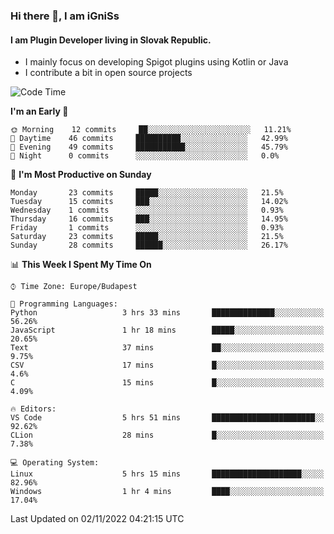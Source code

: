 ### Hi there 👋, I am iGniSs

#### I am Plugin Developer living in Slovak Republic.
- I mainly focus on developing Spigot plugins using Kotlin or Java
- I contribute a bit in open source projects

<!--START_SECTION:waka-->
![Code Time](http://img.shields.io/badge/Code%20Time-945%20hrs%2055%20mins-blue)

**I'm an Early 🐤** 

```text
🌞 Morning    12 commits     ██░░░░░░░░░░░░░░░░░░░░░░░   11.21% 
🌆 Daytime    46 commits     ██████████░░░░░░░░░░░░░░░   42.99% 
🌃 Evening    49 commits     ███████████░░░░░░░░░░░░░░   45.79% 
🌙 Night      0 commits      ░░░░░░░░░░░░░░░░░░░░░░░░░   0.0%

```
📅 **I'm Most Productive on Sunday** 

```text
Monday       23 commits     █████░░░░░░░░░░░░░░░░░░░░   21.5% 
Tuesday      15 commits     ███░░░░░░░░░░░░░░░░░░░░░░   14.02% 
Wednesday    1 commits      ░░░░░░░░░░░░░░░░░░░░░░░░░   0.93% 
Thursday     16 commits     ███░░░░░░░░░░░░░░░░░░░░░░   14.95% 
Friday       1 commits      ░░░░░░░░░░░░░░░░░░░░░░░░░   0.93% 
Saturday     23 commits     █████░░░░░░░░░░░░░░░░░░░░   21.5% 
Sunday       28 commits     ██████░░░░░░░░░░░░░░░░░░░   26.17%

```


📊 **This Week I Spent My Time On** 

```text
⌚︎ Time Zone: Europe/Budapest

💬 Programming Languages: 
Python                   3 hrs 33 mins       ██████████████░░░░░░░░░░░   56.26% 
JavaScript               1 hr 18 mins        █████░░░░░░░░░░░░░░░░░░░░   20.65% 
Text                     37 mins             ██░░░░░░░░░░░░░░░░░░░░░░░   9.75% 
CSV                      17 mins             █░░░░░░░░░░░░░░░░░░░░░░░░   4.6% 
C                        15 mins             █░░░░░░░░░░░░░░░░░░░░░░░░   4.09%

🔥 Editors: 
VS Code                  5 hrs 51 mins       ███████████████████████░░   92.62% 
CLion                    28 mins             █░░░░░░░░░░░░░░░░░░░░░░░░   7.38%

💻 Operating System: 
Linux                    5 hrs 15 mins       ████████████████████░░░░░   82.96% 
Windows                  1 hr 4 mins         ████░░░░░░░░░░░░░░░░░░░░░   17.04%

```


 Last Updated on 02/11/2022 04:21:15 UTC
<!--END_SECTION:waka-->